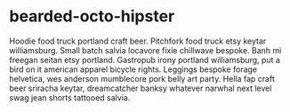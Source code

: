 bearded-octo-hipster
====================

Hoodie food truck portland craft beer. Pitchfork food truck etsy keytar williamsburg. Small batch salvia locavore fixie chillwave bespoke. Banh mi freegan seitan etsy portland. Gastropub irony portland williamsburg, put a bird on it american apparel bicycle rights. Leggings bespoke forage helvetica, wes anderson mumblecore pork belly art party. Hella fap craft beer sriracha keytar, dreamcatcher banksy whatever narwhal next level swag jean shorts tattooed salvia.